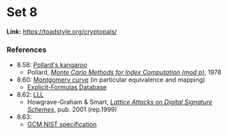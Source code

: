 # Set 8

**Link:** https://toadstyle.org/cryptopals/

### References

* 8.58: [Pollard's kangaroo](https://en.wikipedia.org/wiki/Pollard's_kangaroo_algorithm)
  * Pollard, [_Monte  Carlo  Methods  for  Index  Computation (mod  p)_](https://www.ams.org/journals/mcom/1978-32-143/S0025-5718-1978-0491431-9/S0025-5718-1978-0491431-9.pdf), 1978
* 8.60: [Montgomery curve](https://en.wikipedia.org/wiki/Montgomery_curve) (in particular equivalence and mapping)
  * [Explicit-Formulas Database](https://hyperelliptic.org/EFD/index.html)
* 8.62: [LLL](https://en.wikipedia.org/wiki/Lenstra%E2%80%93Lenstra%E2%80%93Lov%C3%A1sz_lattice_basis_reduction_algorithm)
  * Howgrave-Graham & Smart, [_Lattice Attacks on Digital Signature Schemes_](https://www.hpl.hp.com/techreports/1999/HPL-1999-90.pdf), pub. 2001 (rep.1999)
* 8.63:
  * [GCM NIST specification](https://nvlpubs.nist.gov/nistpubs/Legacy/SP/nistspecialpublication800-38d.pdf)
